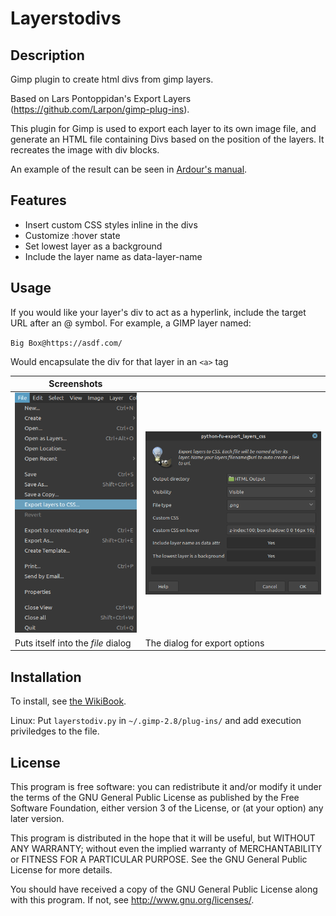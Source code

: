 # Layerstodivs

## Description

Gimp plugin to create html divs from gimp layers.

Based on Lars Pontoppidan's Export Layers (https://github.com/Larpon/gimp-plug-ins).

This plugin for Gimp is used to export each layer to its own image file, and generate an HTML file 
containing Divs based on the position of the layers. It recreates the image with div blocks.

An example of the result can be seen in [Ardour's manual](http://manual.ardour.org/ardours-interface/about/).

## Features
 - Insert custom CSS styles inline in the divs
 - Customize :hover state
 - Set lowest layer as a background
 - Include the layer name as data-layer-name

## Usage
If you would like your layer's div to act as a hyperlink, include the target
URL after an @ symbol. For example, a GIMP layer named:

`Big Box@https://asdf.com/`


Would encapsulate the div for that layer in an `<a>` tag

| Screenshots|  |
| ------------- | ------------- |
| ![Screenshot](screenshot2.png)  | ![Screenshot](screenshot.png)  |
| Puts itself into the *file* dialog  | The dialog for export options |
## Installation

To install, see [the WikiBook](https://en.wikibooks.org/wiki/GIMP/Installing_Plugins#Copying_the_plugin_to_the_GIMP_plugin_directory). 

Linux:
Put `layerstodiv.py` in `~/.gimp-2.8/plug-ins/` and add execution priviledges to the file.

## License

 This program is free software: you can redistribute it and/or modify
 it under the terms of the GNU General Public License as published by
 the Free Software Foundation, either version 3 of the License, or
 (at your option) any later version.

 This program is distributed in the hope that it will be useful,
 but WITHOUT ANY WARRANTY; without even the implied warranty of
 MERCHANTABILITY or FITNESS FOR A PARTICULAR PURPOSE.  See the
 GNU General Public License for more details.

 You should have received a copy of the GNU General Public License
 along with this program.  If not, see <http://www.gnu.org/licenses/>.
